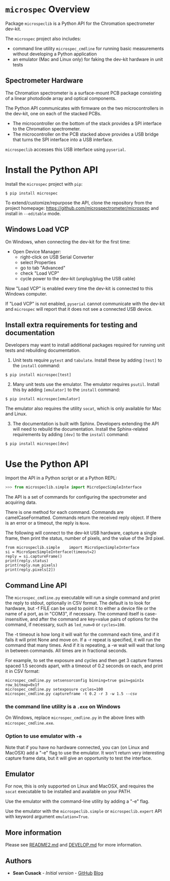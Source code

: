 # `microspec` Overview
Package `microspeclib` is a Python API for the Chromation
spectrometer dev-kit.

The `microspec` project also includes:

- command line utility `microspec_cmdline` for running basic
  measurements without developing a Python application
- an emulator (Mac and Linux only) for faking the dev-kit
  hardware in unit tests

## Spectrometer Hardware

The Chromation spectrometer is a surface-mount PCB package
consisting of a linear photodiode array and optical components.

The Python API communicates with firmware on the two
microcontrollers in the dev-kit, one on each of the stacked PCBs.

- The microcontroller on the bottom of the stack provides a SPI
interface to the Chromation spectrometer.
- The microcontroller on the PCB stacked above provides a USB
  bridge that turns the SPI interface into a USB interface.

`microspeclib` accesses this USB interface using `pyserial`.

# Install the Python API

Install the `microspec` project with `pip`:

```
$ pip install microspec
```

To extend/customize/repurpose the API, clone the repository from
the project homepage:
<https://github.com/microspectrometer/microspec> and install in
`--editable` mode.

## Windows Load VCP
On Windows, when connecting the dev-kit for the first time:

- Open Device Manager:
    - right-click on USB Serial Converter
    - select Properties
    - go to tab "Advanced"
    - check "Load VCP"
    - cycle power to the dev-kit (unplug/plug the USB cable)

Now "Load VCP" is enabled every time the dev-kit is connected to
this Windows computer.

If "Load VCP" is not enabled, `pyserial` cannot communicate with
the dev-kit and `microspec` will report that it does not see a
connected USB device.

## Install extra requirements for testing and documentation

Developers may want to install additional packages required for
running unit tests and rebuilding documentation.

1. Unit tests require `pytest` and `tabulate`. Install these by
   adding `[test]` to the `install` command:

```
$ pip install microspec[test]
```

2. Many unit tests use the emulator. The emulator requires
   `psutil`. Install this by adding `[emulator]` to the `install`
   command:

```
$ pip install microspec[emulator]
```

The emulator also requires the utility `socat`, which is only
available for Mac and Linux.

3. The documentation is built with Sphinx. Developers extending
   the API will need to rebuild the documentation. Install the
   Sphinx-related requirements by adding `[dev]` to the `install`
   command:

```
$ pip install microspec[dev]
```

# Use the Python API

Import the API in a Python script or at a Python REPL:

```python
>>> from microspeclib.simple import MicroSpecSimpleInterface
```

The API is a set of commands for configuring the spectrometer and
acquiring data.

There is one method for each command. Commands are
camelCaseFormatted. Commands return the received reply object. If
there is an error or a timeout, the reply is `None`.

The following will connect to the dev-kit USB hardware, capture a
single frame, then print the status, number of pixels, and the
value of the 3rd pixel.

```
from microspeclib.simple    import MicroSpecSimpleInterface
si = MicroSpecSimpleInterface(timeout=2)
reply = si.captureFrame()
print(reply.status)
print(reply.num_pixels)
print(reply.pixels[2])
```

## Command Line API

The `microspec_cmdline.py` executable will run a single command
and print the reply to stdout, optionally in CSV format. The
default is to look for hardware, but -f FILE can be used to point
it to either a device file or the name of a port, as in "COM3",
if necessary. The command itself is case-insensitive, and after
the command are key=value pairs of options for the command, if
necessary, such as `led_num=0` or `cycles=100`. 

The -t timeout is how long it will wait for the command each
time, and if it fails it will print None and move on. If a -r
repeat is specified, it will run the command that many times.
And if it is repeating, a -w wait will wait that long in between
commands. All times are in fractional seconds.

For example, to set the exposure and cycles and then get 3
capture frames spaced 1.5 seconds apart, with a timeout of 0.2
seconds on each, and print it in CSV format:

```
microspec_cmdline.py setsensorconfig binning=true gain=gain1x row_bitmap=0x1f
microspec_cmdline.py setexposure cycles=100
microspec_cmdline.py captureframe -t 0.2 -r 3 -w 1.5 --csv
```

### the command line utility is a `.exe` on Windows

On Windows, replace `microspec_cmdline.py` in the above lines
with `microspec_cmdline.exe`.

### Option to use emulator with `-e`

Note that if you have no hardware connected, you can (on Linux
and MacOSX) add a "-e" flag to use the emulator. It won't return
very interesting capture frame data, but it will give an
opportunity to test the interface.

## Emulator

For now, this is only supported on Linux and MacOSX, and requires
the `socat` executable to be installed and available on your PATH.

Use the emulator with the command-line utility by adding a "-e"
flag.

Use the emulator with the `microspeclib.simple` or
`microspeclib.expert` API with keyword argument `emulation=True`.

## More information
Please see [README2.md](README2.md) and [DEVELOP.md](DEVELOP.md)
for more information.

## Authors

* **Sean Cusack** - *Initial version* - [GitHub](https://github.com/eruciform) [Blog](https://eruciform.com)
